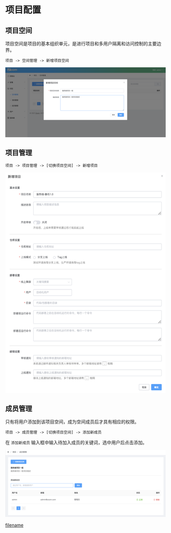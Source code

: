 # 项目配置

## 项目空间

项目空间是项目的基本组织单元，是进行项目和多用户隔离和访问控制的主要边界。

    项目 -> 空间管理 -> 新增项目空间

<img class="app-img-eg" src="assets/img/zoom-space-add.png" />

## 项目管理

    项目 -> 项目管理 -> [切换项目空间] -> 新增项目

<img class="app-img-eg" src="assets/img/zoom-project-add.png" />

## 成员管理

只有将用户添加到该项目空间，成为空间成员后才具有相应的权限。

    项目 -> 成员管理 -> [切换项目空间] -> 添加新成员

在 `添加新成员` 输入框中输入待加入成员的关键词，选中用户后点击添加。

<img class="app-img-eg" src="assets/img/zoom-member-add.png" />

[filename](include/footer.md ':include')